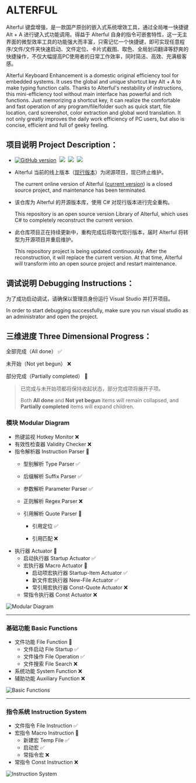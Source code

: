 # ALTERFUL

Alterful 键盘增强，是一款国产原创的嵌入式系统增效工具，通过全局唯一快捷键 Alt + A 进行键入式功能调用。得益于 Alterful 自身的指令可嵌套特性，这一无主界面的微型效率工具的功能强大而丰富，只需记忆一个快捷键，即可实现任意程序/文件/文件夹快速启动、文件定位、卡片式截图、取色、全局划词翻译等舒爽的快捷操作，不仅大幅提高PC使用者的日常工作效率，同时简洁、高效、充满极客感。

Alterful Keyboard Enhancement is a domestic original efficiency tool for embedded systems. It uses the global and unique shortcut key Alt + A to make typing function calls. Thanks to Alterful's nestability of instructions, this mini-efficiency tool without main interface has powerful and rich functions. Just memorizing a shortcut key, it can realize the comfortable and fast operation of any program/file/folder such as quick start, file location, card screenshot, color extraction and global word translation. It not only greatly improves the daily work efficiency of PC users, but also is concise, efficient and full of geeky feeling.

## 项目说明 Project Description：

- [![GitHub version](https://badge.fury.io/gh/Sunwish%2FAlterful.svg)](https://badge.fury.io/gh/Sunwish%2FAlterful)&nbsp;&nbsp;[![](https://img.shields.io/badge/tests-19_passes,0_failed-brightgreen.svg)](https://badge.fury.io/gh/Sunwish%2FAlterful)&nbsp;&nbsp;[![](https://img.shields.io/badge/build-passed-brightgreen.svg)](https://badge.fury.io/gh/Sunwish%2FAlterful)&nbsp;&nbsp;[![](https://img.shields.io/badge/.Net_Framework-4.6.1-brightgreen.svg)](https://badge.fury.io/gh/Sunwish%2FAlterful)

- Alterful 当前的线上版本（[现行版本](https://alterful.com/)）为闭源项目，现已终止维护。

  The current online version of Alterful ([current version](https://alterful.com/)) is a closed source project, and maintenance has been terminated.

- 该仓库为 Alterful 的开源版本库，使用 C# 对现行版本进行完全重构。

  This repository is an open source version Library of Alterful, which uses C# to completely reconstruct the current version.

- 此仓库项目正在持续更新中，重构完成后将取代现行版本，届时 Alterful 将转型为开源项目并重启维护。

  This repository project is being updated continuously. After the reconstruction, it will replace the current version. At that time, Alterful will transform into an open source project and restart maintenance.

## 调试说明 Debugging Instructions：

为了成功启动调试，请确保以管理员身份运行 Visual Studio 并打开项目。

In order to start debugging successfully, make sure you run visual studio as an administrator and open the project.

## 三维进度 Three Dimensional Progress：

全部完成（All done） ✅

未开始（Not yet begun） ❌

部分完成（Partially completed） 🔳

> 已完成与未开始项都将保持收起状态，部分完成项将展开子项。
>
> Both **All done** and **Not yet begun** items will remain collapsed, and **Partially completed** items will expand children.

### 模块 Modular Diagram

- 热键监视 Hotkey Monitor ❌
- 有效性检查器 Validity Checker ❌
- 指令解析器 Instruction Parser 🔳
  - 型别解析 Type Parser ✅
  
  - 后缀解析 Suffix Parser ✅
  
  - 参数解析 Parameter Parser ✅
  
  - 正则解析 Regex Parser ❌
  
  - 引用解析 Quote Parser 🔳
  
    - 引用定位 ✅
  
    - 引用匹配  ❌
- 执行器 Actuator 🔳
  - 启动执行器 Startup Actuator ✅
  - 宏执行器 Macro Actuator 🔳
    - 启动项宏执行器 Startup-Item Actuator ✅
    - 新文件宏执行器 New-File Actuator ✅
    - 常引用宏执行器 Const-Quote Actuator ❌
  - 常指令执行器 Const Actuator ❌

![Modular Diagram](https://i.loli.net/2019/11/01/eoX5AbgLduMQ8Kj.png)

-----

### 基础功能 Basic Functions

- 文件功能 File Function 🔳
  - 文件启动 File Startup ✅
  - 文件操作 File Operation ✅
  - 文件搜索 File Search ❌
- 系统功能 System Function ❌
- 辅助功能 Auxiliary Function ❌

![Basic Functions](https://i.loli.net/2019/11/01/VkGIW2uqACZoQws.png)

------

### 指令系统 Instruction System

- 文件指令 File Instruction ✅
- 宏指令 Macro Instruction 🔳
  - 新建宏 Temp File ✅
  - 启动宏  ✅
  - 常指令宏 ❌
- 常指令 Const Instruction ❌

![Instruction System](https://i.loli.net/2019/11/01/yZrzJ8RN2PiIW45.jpg)
